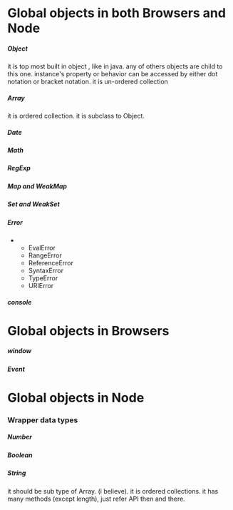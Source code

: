 # Global objects in both Browsers and Node

##### Object

it is top most built in object , like in java. any of others objects are child to this one. 
 instance's property or behavior can be accessed by either dot notation or bracket notation.
 it is un-ordered collection

##### Array

it is ordered collection.
it is subclass to Object.

##### Date

##### Math

##### RegExp

##### Map and WeakMap

##### Set and WeakSet

##### Error

* * EvalError
  * RangeError
  * ReferenceError
  * SyntaxError
  * TypeError
  * URIError


##### console

# Global objects in Browsers

##### window

##### Event

# Global objects in  Node



### Wrapper data types

##### Number

##### Boolean

##### String

it should be sub type of Array. \(i believe\). it is ordered collections. it has many methods \(except length\), just refer API then and there.

